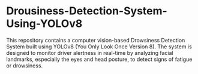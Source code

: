 # Drousiness-Detection-System-Using-YOLOv8
This repository contains a computer vision-based Drowsiness Detection System built using YOLOv8 (You Only Look Once Version 8). The system is designed to monitor driver alertness in real-time by analyzing facial landmarks, especially the eyes and head posture, to detect signs of fatigue or drowsiness.
